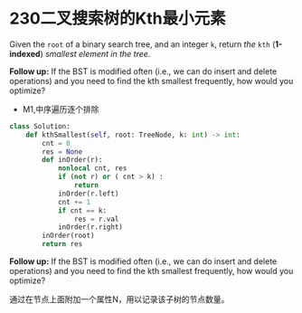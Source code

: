 # 230二叉搜索树的Kth最小元素

Given the `root` of a binary search tree, and an integer `k`, return *the* `kth` (**1-indexed**) *smallest element in the tree*.

**Follow up:** If the BST is modified often (i.e., we can do insert and delete operations) and you need to find the kth smallest frequently, how would you optimize? 



* M1,中序遍历逐个排除

```python
class Solution:
    def kthSmallest(self, root: TreeNode, k: int) -> int:
        cnt = 0
        res = None
        def inOrder(r):
            nonlocal cnt, res
            if (not r) or ( cnt > k) :
                return
            inOrder(r.left)
            cnt += 1
            if cnt == k:
                res = r.val
            inOrder(r.right)
        inOrder(root)
        return res
```



**Follow up:** If the BST is modified often (i.e., we can do insert and delete operations) and you need to find the kth smallest frequently, how would you optimize? 

通过在节点上面附加一个属性N，用以记录该子树的节点数量。
